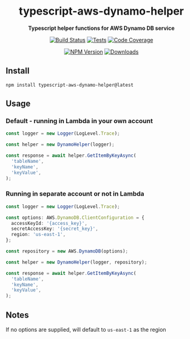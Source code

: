 <h1 align="center">typescript-aws-dynamo-helper</h1>

<div align="center">
    
<b>Typescript helper functions for AWS Dynamo DB service</b>
    
[![Build Status](https://dev.azure.com/kbrashears5/github/_apis/build/status/kbrashears5.typescript-aws-dynamo-helper?branchName=master)](https://dev.azure.com/kbrashears5/github/_build/latest?definitionId=14&branchName=master)
[![Tests](https://img.shields.io/azure-devops/tests/kbrashears5/github/14)](https://img.shields.io/azure-devops/tests/kbrashears5/github/14)
[![Code Coverage](https://img.shields.io/azure-devops/coverage/kbrashears5/github/14)](https://img.shields.io/azure-devops/coverage/kbrashears5/github/14)

[![NPM Version](https://img.shields.io/npm/v/typescript-aws-dynamo-helper)](https://img.shields.io/npm/v/typescript-aws-dynamo-helper)
[![Downloads](https://img.shields.io/npm/dt/typescript-aws-dynamo-helper)](https://img.shields.io/npm/dt/typescript-aws-dynamo-helper)

</div>

## Install

```
npm install typescript-aws-dynamo-helper@latest
```

## Usage

### Default - running in Lambda in your own account

```typescript
const logger = new Logger(LogLevel.Trace);

const helper = new DynamoHelper(logger);

const response = await helper.GetItemByKeyAsync(
  'tableName',
  'keyName',
  'keyValue',
);
```

### Running in separate account or not in Lambda

```typescript
const logger = new Logger(LogLevel.Trace);

const options: AWS.DynamoDB.ClientConfiguration = {
  accessKeyId: '{access_key}',
  secretAccessKey: '{secret_key}',
  region: 'us-east-1',
};

const repository = new AWS.DynamoDB(options);

const helper = new DynamoHelper(logger, repository);

const response = await helper.GetItemByKeyAsync(
  'tableName',
  'keyName',
  'keyValue',
);
```

## Notes

If no options are supplied, will default to `us-east-1` as the region
